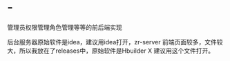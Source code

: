# -
管理员权限管理角色管理等等的前后端实现


后台服务器原始软件是idea，建议用idea打开，zr-server
前端页面较多，文件较大，所以我放在了releases中，原始软件是Hbuilder X 建议用这个文件打开。
